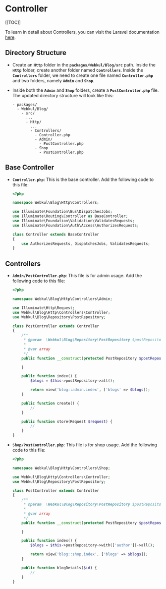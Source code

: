 # Controller

[[TOC]]

To learn in detail about Controllers, you can visit the Laravel documentation [here](https://laravel.com/docs/10.x/controllers).

## Directory Structure

- Create an **`Http`** folder in the **`packages/Webkul/Blog/src`** path. Inside the **`Http`** folder, create another folder named **`Controllers`**. Inside the **`Controllers`** folder, we need to create one file named **`Controller.php`** and two folders, namely **`Admin`** and **`Shop`**.

- Inside both the **`Admin`** and **`Shop`** folders, create a **`PostController.php`** file. The updated directory structure will look like this:

  ```
  - packages/
    - Webkul/Blog/
      - src/
        ...
        - Http/
          ...
          - Controllers/
            - Controller.php
            - Admin/
              - PostController.php
            - Shop
              - PostController.php
  ```

## Base Controller

- **`Controller.php`**: This is the base controller. Add the following code to this file:

  ```php
  <?php

  namespace Webkul\Blog\Http\Controllers;

  use Illuminate\Foundation\Bus\DispatchesJobs;
  use Illuminate\Routing\Controller as BaseController;
  use Illuminate\Foundation\Validation\ValidatesRequests;
  use Illuminate\Foundation\Auth\Access\AuthorizesRequests;

  class Controller extends BaseController
  {
      use AuthorizesRequests, DispatchesJobs, ValidatesRequests;
  }
  ```

## Controllers

- **`Admin/PostController.php`**: This file is for admin usage. Add the following code to this file:

  ```php
  <?php

  namespace Webkul\Blog\Http\Controllers\Admin;

  use Illuminate\Http\Request;
  use Webkul\Blog\Http\Controllers\Controller;
  use Webkul\Blog\Repository\PostRepository;

  class PostController extends Controller
  {
      /**
       * @param  \Webkul\Blog\Repository\PostRepository $postRepository
       *
       * @var array
       */
      public function __construct(protected PostRepository $postRepository) {

      }

      public function index() {
          $blogs = $this->postRepository->all();

          return view('blog::admin.index', ['blogs' => $blogs]);
      }

      public function create() {
          //
      }

      public function store(Request $request) {
          //
      }
  }
  ```

- **`Shop/PostController.php`**: This file is for shop usage. Add the following code to this file:

  ```php
  <?php

  namespace Webkul\Blog\Http\Controllers\Shop;

  use Webkul\Blog\Http\Controllers\Controller;
  use Webkul\Blog\Repository\PostRepository;

  class PostController extends Controller
  {
      /**
       * @param  \Webkul\Blog\Repository\PostRepository $postRepository
       *
       * @var array
       */
      public function __construct(protected PostRepository $postRepository) {

      }

      public function index() {
          $blogs = $this->postRepository->with(['author'])->all();

          return view('blog::shop.index', ['blogs' => $blogs]);
      }

      public function blogDetails($id) {
          //
      }
  }
  ```